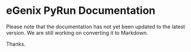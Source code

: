 # eGenix PyRun Documentation

Please note that the documentation has not yet been updated to the latest
version. We are still working on converting it to Markdown.

Thanks.
